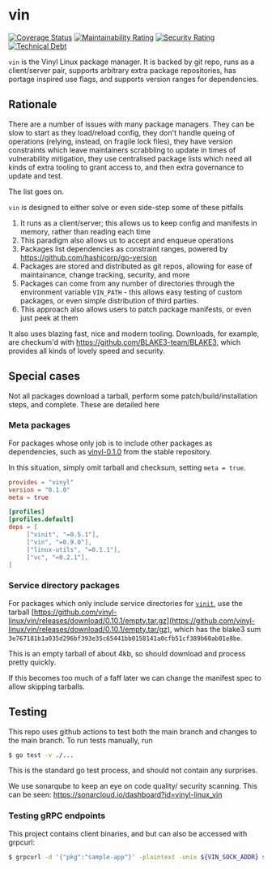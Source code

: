 # vin

[![Coverage Status](https://coveralls.io/repos/github/vinyl-linux/vin/badge.svg?branch=main)](https://coveralls.io/github/vinyl-linux/vin?branch=main)
[![Maintainability Rating](https://sonarcloud.io/api/project_badges/measure?project=vinyl-linux_vin&metric=sqale_rating)](https://sonarcloud.io/dashboard?id=vinyl-linux_vin)
[![Security Rating](https://sonarcloud.io/api/project_badges/measure?project=vinyl-linux_vin&metric=security_rating)](https://sonarcloud.io/dashboard?id=vinyl-linux_vin)
[![Technical Debt](https://sonarcloud.io/api/project_badges/measure?project=vinyl-linux_vin&metric=sqale_index)](https://sonarcloud.io/dashboard?id=vinyl-linux_vin)

`vin` is the Vinyl Linux package manager. It is backed by git repo, runs as a client/server pair, supports arbitrary extra package repositories, has portage inspired use flags, and supports version ranges for dependencies.


## Rationale

There are a number of issues with many package managers. They can be slow to start as they load/reload config, they don't handle queing of operations (relying, instead, on fragile lock files), they have version constraints which leave maintainers scrabbling to update in times of vulnerability mitigation, they use centralised package lists which need all kinds of extra tooling to grant access to, and then extra governance to update and test.

The list goes on.

`vin` is designed to either solve or even side-step some of these pitfalls

1. It runs as a client/server; this allows us to keep config and manifests in memory, rather than reading each time
1. This paradigm also allows us to accept and enqueue operations
1. Packages list dependencies as constraint ranges, powered by https://github.com/hashicorp/go-version
1. Packages are stored and distributed as git repos, allowing for ease of maintainance, change tracking, security, and more
1. Packages can come from any number of directories through the environment variable `VIN_PATH` - this allows easy testing of custom packages, or even simple distribution of third parties.
1. This approach also allows users to patch package manifests, or even just peek at them

It also uses blazing fast, nice and modern tooling. Downloads, for example, are checkum'd with https://github.com/BLAKE3-team/BLAKE3, which provides all kinds of lovely speed and security.

## Special cases

Not all packages download a tarball, perform some patch/build/installation steps, and complete. These are detailed here

### Meta packages

For packages whose only job is to include other packages as dependencies, such as [vinyl-0.1.0](https://github.com/vinyl-linux/vin-packages-stable/blob/main/vinyl/0.1.0/manifest.toml) from the stable repository.

In this situation, simply omit tarball and checksum, setting `meta = true`.

```toml
provides = "vinyl"
version = "0.1.0"
meta = true

[profiles]
[profiles.default]
deps = [
     ["vinit", "=0.5.1"],
     ["vin", "=0.9.0"],
     ["linux-utils", "=0.1.1"],
     ["vc", "=0.2.1"],
]
```

### Service directory packages

For packages which only include service directories for [`vinit`](https://github.com/vinyl-linux/vinit), use the tarball [https://github.com/vinyl-linux/vin/releases/download/0.10.1/empty.tar.gz](https://github.com/vinyl-linux/vin/releases/download/0.10.1/empty.tar/gz), which has the blake3 sum `3e767181b1a035d296bf393e35c65441bb0158141a0cfb51cf389b60ab01e8be`.

This is an empty tarball of about 4kb, so should download and process pretty quickly.

If this becomes too much of a faff later we can change the manifest spec to allow skipping tarballs.

## Testing

This repo uses github actions to test both the main branch and changes to the main branch. To run tests manually, run

```bash
$ go test -v ./...
```

This is the standard go test process, and should not contain any surprises.

We use sonarqube to keep an eye on code quality/ security scanning. This can be seen: https://sonarcloud.io/dashboard?id=vinyl-linux_vin

### Testing gRPC endpoints

This project contains client binaries, and but can also be accessed with grpcurl:

```bash
$ grpcurl -d '{"pkg":"sample-app"}' -plaintext -unix ${VIN_SOCK_ADDR} server.Vin.Install
```
